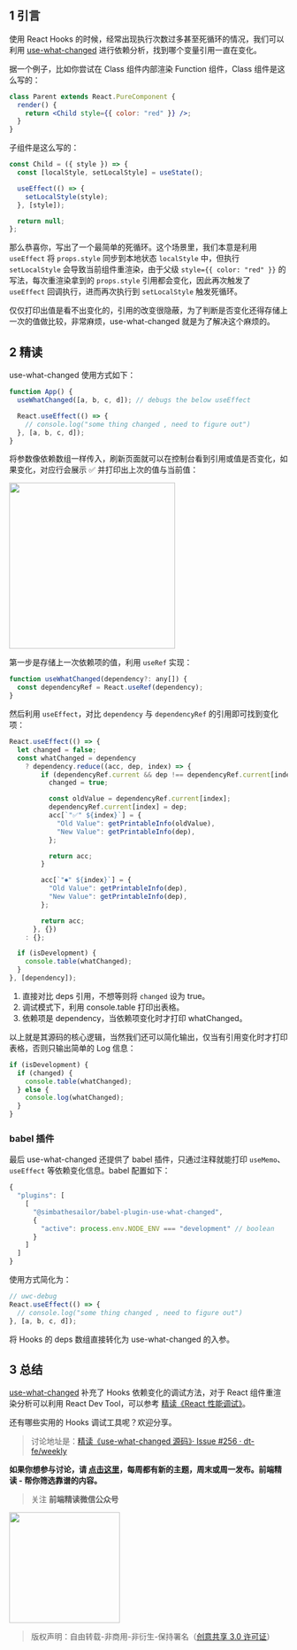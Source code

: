 ## 1 引言

使用 React Hooks 的时候，经常出现执行次数过多甚至死循环的情况，我们可以利用 [use-what-changed](https://github.com/simbathesailor/use-what-changed) 进行依赖分析，找到哪个变量引用一直在变化。

据一个例子，比如你尝试在 Class 组件内部渲染 Function 组件，Class 组件是这么写的：

```jsx
class Parent extends React.PureComponent {
  render() {
    return <Child style={{ color: "red" }} />;
  }
}
```

子组件是这么写的：

```jsx
const Child = ({ style }) => {
  const [localStyle, setLocalStyle] = useState();

  useEffect(() => {
    setLocalStyle(style);
  }, [style]);

  return null;
};
```

那么恭喜你，写出了一个最简单的死循环。这个场景里，我们本意是利用 `useEffect` 将 `props.style` 同步到本地状态 `localStyle` 中，但执行 `setLocalStyle` 会导致当前组件重渲染，由于父级 `style={{ color: "red" }}` 的写法，每次重渲染拿到的 `props.style` 引用都会变化，因此再次触发了 `useEffect` 回调执行，进而再次执行到 `setLocalStyle` 触发死循环。

仅仅打印出值是看不出变化的，引用的改变很隐蔽，为了判断是否变化还得存储上一次的值做比较，非常麻烦，use-what-changed 就是为了解决这个麻烦的。

## 2 精读

use-what-changed 使用方式如下：

```jsx
function App() {
  useWhatChanged([a, b, c, d]); // debugs the below useEffect

  React.useEffect(() => {
    // console.log("some thing changed , need to figure out")
  }, [a, b, c, d]);
}
```

将参数像依赖数组一样传入，刷新页面就可以在控制台看到引用或值是否变化，如果变化，对应行会展示 ✅ 并打印出上次的值与当前值：

<img width=300 src="https://img.alicdn.com/tfs/TB1SN7JKbj1gK0jSZFOXXc7GpXa-908-460.png">

第一步是存储上一次依赖项的值，利用 `useRef` 实现：

```jsx
function useWhatChanged(dependency?: any[]) {
  const dependencyRef = React.useRef(dependency);
}
```

然后利用 `useEffect`，对比 `dependency` 与 `dependencyRef` 的引用即可找到变化项：

```jsx
React.useEffect(() => {
  let changed = false;
  const whatChanged = dependency
    ? dependency.reduce((acc, dep, index) => {
        if (dependencyRef.current && dep !== dependencyRef.current[index]) {
          changed = true;

          const oldValue = dependencyRef.current[index];
          dependencyRef.current[index] = dep;
          acc[`"✅" ${index}`] = {
            "Old Value": getPrintableInfo(oldValue),
            "New Value": getPrintableInfo(dep),
          };

          return acc;
        }

        acc[`"⏺" ${index}`] = {
          "Old Value": getPrintableInfo(dep),
          "New Value": getPrintableInfo(dep),
        };

        return acc;
      }, {})
    : {};

  if (isDevelopment) {
    console.table(whatChanged);
  }
}, [dependency]);
```

1. 直接对比 deps 引用，不想等则将 `changed` 设为 true。
2. 调试模式下，利用 console.table 打印出表格。
3. 依赖项是 dependency，当依赖项变化时才打印 whatChanged。

以上就是其源码的核心逻辑，当然我们还可以简化输出，仅当有引用变化时才打印表格，否则只输出简单的 Log 信息：

```jsx
if (isDevelopment) {
  if (changed) {
    console.table(whatChanged);
  } else {
    console.log(whatChanged);
  }
}
```

### babel 插件

最后 use-what-changed 还提供了 babel 插件，只通过注释就能打印 `useMemo`、`useEffect` 等依赖变化信息。babel 配置如下：

```js
{
  "plugins": [
    [
      "@simbathesailor/babel-plugin-use-what-changed",
      {
        "active": process.env.NODE_ENV === "development" // boolean
      }
    ]
  ]
}
```

使用方式简化为：

```jsx
// uwc-debug
React.useEffect(() => {
  // console.log("some thing changed , need to figure out")
}, [a, b, c, d]);
```

将 Hooks 的 deps 数组直接转化为 use-what-changed 的入参。

## 3 总结

[use-what-changed](https://github.com/simbathesailor/use-what-changed) 补充了 Hooks 依赖变化的调试方法，对于 React 组件重渲染分析可以利用 React Dev Tool，可以参考 [精读《React 性能调试》](https://github.com/dt-fe/weekly/blob/v2/149.%20%E7%B2%BE%E8%AF%BB%E3%80%8AReact%20%E6%80%A7%E8%83%BD%E8%B0%83%E8%AF%95%E3%80%8B.md)。

还有哪些实用的 Hooks 调试工具呢？欢迎分享。

> 讨论地址是：[精读《use-what-changed 源码》· Issue #256 · dt-fe/weekly](https://github.com/dt-fe/weekly/issues/256)

**如果你想参与讨论，请 [点击这里](https://github.com/dt-fe/weekly)，每周都有新的主题，周末或周一发布。前端精读 - 帮你筛选靠谱的内容。**

> 关注 **前端精读微信公众号**

<img width=200 src="https://img.alicdn.com/tfs/TB165W0MCzqK1RjSZFLXXcn2XXa-258-258.jpg">

> 版权声明：自由转载-非商用-非衍生-保持署名（[创意共享 3.0 许可证](https://creativecommons.org/licenses/by-nc-nd/3.0/deed.zh)）
